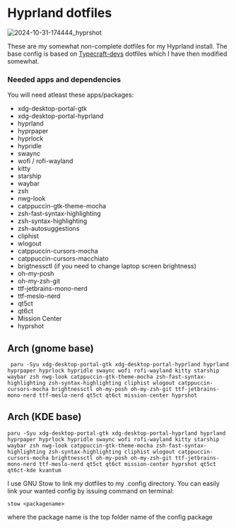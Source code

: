 # Hyprland dotfiles



![2024-10-31-174444_hyprshot](https://github.com/user-attachments/assets/c91015c6-8893-4776-8150-bb4616dc02cc)



These are my somewhat non-complete dotfiles for my Hyprland install. The base config is based on [Typecraft-devs](https://github.com/typecraft-dev/dotfiles) dotfiles
which I have then modified somewhat.


### Needed apps and dependencies

You will need atleast these apps/packages:

- xdg-desktop-portal-gtk
- xdg-desktop-portal-hyprland
- hyprland
- hyprpaper
- hyprlock
- hypridle
- swaync
- wofi / rofi-wayland
- kitty
- starship
- waybar
- zsh
- nwg-look
- catppuccin-gtk-theme-mocha
- zsh-fast-syntax-highlighting
- zsh-syntax-highlighting
- zsh-autosuggestions
- cliphist
- wlogout
- catppuccin-cursors-mocha
- catppuccin-cursors-macchiato
- brigtnessctl (if you need to change laptop screen brightness)
- oh-my-posh
- oh-my-zsh-git
- ttf-jetbrains-mono-nerd
- ttf-meslo-nerd
- qt5ct
- qt6ct
- Mission Center
- hyprshot

## Arch (gnome base)
``` paru -Syu xdg-desktop-portal-gtk xdg-desktop-portal-hyprland hyprland hyprpaper hyprlock hypridle swaync wofi rofi-wayland kitty starship waybar zsh nwg-look catppuccin-gtk-theme-mocha zsh-fast-syntax-highlighting zsh-syntax-highlighting cliphist wlogout catppuccin-cursors-mocha brightnessctl oh-my-posh oh-my-zsh-git ttf-jetbrains-mono-nerd ttf-meslo-nerd qt5ct qt6ct mission-center hyprshot```

## Arch (KDE  base)

``` paru -Syu xdg-desktop-portal-gtk xdg-desktop-portal-hyprland hyprland hyprpaper hyprlock hypridle swaync wofi rofi-wayland kitty starship waybar zsh nwg-look catppuccin-gtk-theme-mocha zsh-fast-syntax-highlighting zsh-syntax-highlighting cliphist wlogout catppuccin-cursors-mocha brightnessctl oh-my-posh oh-my-zsh-git ttf-jetbrains-mono-nerd ttf-meslo-nerd qt5ct qt6ct mission-center hyprshot qt5ct qt6ct-kde kvantum ```

I use GNU Stow to link my dotfiles to my .config directory. You can easily link your wanted config by issuing command on terminal:

`stow <packagename>`

where the package name is the top folder name of the config package
